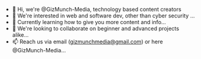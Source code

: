 - 👋 Hi, we're @GizMunch-Media, technology based content creators
- 👀 We're interested in web and software dev, other than cyber security ...
- 🌱 Currently learning how to give you more content and info...
- 💞️ We're looking to collaborate on beginner and advanced projects alike...
- 📫 Reach us via email (gizmunchmedia@gmail.com) or here @GizMunch-Media...

<!---
GizMunch-Media/GizMunch-Media is a ✨ special ✨ repository because its `README.md` (this file) appears on your GitHub profile.
You can click the Preview link to take a look at your changes.
--->
